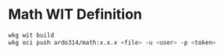 # Math WIT Definition

```sh
wkg wit build
wkg oci push ardo314/math:x.x.x <file> -u <user> -p <token>
```

